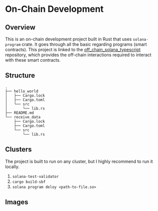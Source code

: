 # On-Chain Development

## Overview

This is an on-chain development project built in Rust that uses `solana-program` crate. It goes through all the basic regarding programs (smart contracts).
This project is linked to the [off_chain_solana_typescript](https://github.com/benjaminPla/off_chain_solana_typescript) repository, which provides the off-chain interactions required to interact with these smart contracts.

## Structure

```
.
├── hello_world
│   ├── Cargo.lock
│   ├── Cargo.toml
│   └── src
│       └── lib.rs
├── README.md
└── receive_data
    ├── Cargo.lock
    ├── Cargo.toml
    └── src
        └── lib.rs
```

## Clusters

The project is built to run on any cluster, but I highly recommend to run it locally.

1. `solana-test-validator`
2. `cargo build-sbf`
3. `solana program deloy <path-to-file.so>`

## Images

